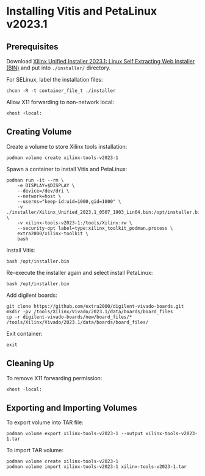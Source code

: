 # Installing Vitis and PetaLinux v2023.1


## Prerequisites

Download [Xilinx Unified Installer 2023.1: Linux Self Extracting Web Installer (BIN)](https://www.xilinx.com/support/download.html) and put into `./installer/` directory.

For SELinux, label the installation files:
```
chcon -R -t container_file_t ./installer
```

Allow X11 forwarding to non-network local:
```
xhost +local:
```


## Creating Volume

Create a volume to store Xilinx tools installation:
```
podman volume create xilinx-tools-v2023-1
```

Spawn a container to install Vitis and PetaLinux:
```
podman run -it --rm \
    -e DISPLAY=$DISPLAY \
    --device=/dev/dri \
    --network=host \
    --userns="keep-id:uid=1000,gid=1000" \
    -v ./installer/Xilinx_Unified_2023.1_0507_1903_Lin64.bin:/opt/installer.bin \
    -v xilinx-tools-v2023-1:/tools/Xilinx:rw \
    --security-opt label=type:xilinx_toolkit_podman.process \
    extra2000/xilinx-toolkit \
    bash
```

Install Vitis:
```
bash /opt/installer.bin
```

Re-execute the installer again and select install PetaLinux:
```
bash /opt/installer.bin
```

Add digilent boards:
```
git clone https://github.com/extra2000/digilent-vivado-boards.git
mkdir -pv /tools/Xilinx/Vivado/2023.1/data/boards/board_files
cp -r digilent-vivado-boards/new/board_files/* /tools/Xilinx/Vivado/2023.1/data/boards/board_files/
```

Exit container:
```
exit
```


## Cleaning Up

To remove X11 forwarding permission:
```
xhost -local:
```


## Exporting and Importing Volumes

To export volume into TAR file:
```
podman volume export xilinx-tools-v2023-1 --output xilinx-tools-v2023-1.tar
```

To import TAR volume:
```
podman volume create xilinx-tools-v2023-1
podman volume import xilinx-tools-v2023-1 xilinx-tools-v2023-1.tar
```
